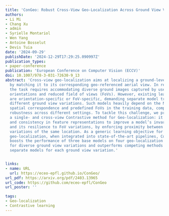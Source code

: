 ```yaml
---
title: 'ConGeo: Robust Cross-View Geo-Localization Across Ground View Variations'
authors:
- Li Mi
- Chang Xu
- admin
- Syrielle Montariol
- Wen Yang
- Antoine Bosselut
- Devis Tuia
date: '2024-09-29'
publishDate: '2024-12-29T17:29:25.090997Z'
publication_types:
- paper-conference
publication: 'European Conference on Computer Vision (ECCV)'
doi: 10.1007/978-3-031-72630-9_13
abstract: 'Cross-view geo-localization aims at localizing a ground-level query image
  by matching it to its corresponding geo-referenced aerial view. In real-world scenarios,
  the task requires accommodating diverse ground images captured by users with varying
  orientations and reduced field of views (FoVs). However, existing learning pipelines
  are orientation-specific or FoV-specific, demanding separate model training for
  different ground view variations. Such models heavily depend on the North-aligned
  spatial correspondence and predefined FoVs in the training data, compromising their
  robustness across different settings. To tackle this challenge, we propose ConGeo,
  a single- and cross-view Contrastive method for Geo-localization: it enhances robustness
  and consistency in feature representations to improve a model’s invariance to orientation
  and its resilience to FoV variations, by enforcing proximity between ground view
  variations of the same location. As a generic learning objective for cross-view
  geo-localization, when integrated into state-of-the-art pipelines, ConGeo significantly
  boosts the performance of three base models on four geo-localization benchmarks
  for diverse ground view variations and outperforms competing methods that train
  separate models for each ground view variation.'


links:
- name: URL
  url: https://eceo-epfl.github.io/ConGeo/
url_pdf: https://arxiv.org/pdf/2403.13965
url_code: https://github.com/eceo-epfl/ConGeo
url_poster: ''

tags:
- Geo-localization
- Contrastive learning
---
```

